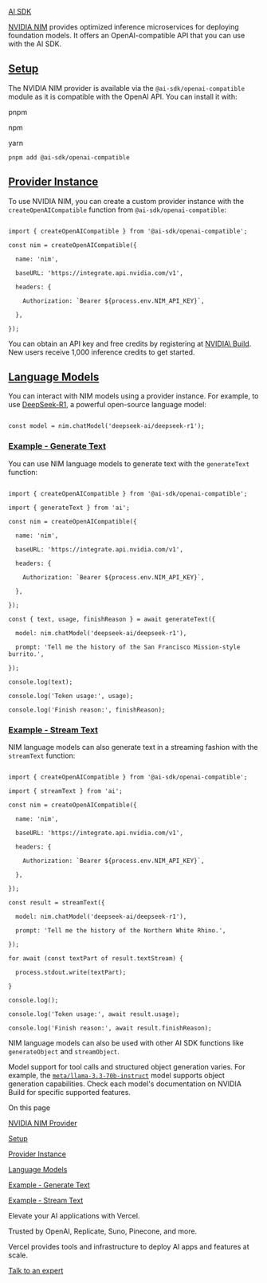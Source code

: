 [AI SDK](https://sdk.vercel.ai/)

[NVIDIA NIM](https://www.nvidia.com/en-us/ai/) provides optimized inference microservices for deploying foundation models. It offers an OpenAI-compatible API that you can use with the AI SDK.

## [Setup](https://sdk.vercel.ai/providers/openai-compatible-providers/nim\#setup)

The NVIDIA NIM provider is available via the `@ai-sdk/openai-compatible` module as it is compatible with the OpenAI API.
You can install it with:

pnpm

npm

yarn

```
pnpm add @ai-sdk/openai-compatible
```

## [Provider Instance](https://sdk.vercel.ai/providers/openai-compatible-providers/nim\#provider-instance)

To use NVIDIA NIM, you can create a custom provider instance with the `createOpenAICompatible` function from `@ai-sdk/openai-compatible`:

```code-block_code__hZISu

import { createOpenAICompatible } from '@ai-sdk/openai-compatible';

const nim = createOpenAICompatible({

  name: 'nim',

  baseURL: 'https://integrate.api.nvidia.com/v1',

  headers: {

    Authorization: `Bearer ${process.env.NIM_API_KEY}`,

  },

});
```

You can obtain an API key and free credits by registering at [NVIDIA\\
Build](https://build.nvidia.com/explore/discover). New users receive 1,000
inference credits to get started.

## [Language Models](https://sdk.vercel.ai/providers/openai-compatible-providers/nim\#language-models)

You can interact with NIM models using a provider instance. For example, to use [DeepSeek-R1](https://build.nvidia.com/deepseek-ai/deepseek-r1), a powerful open-source language model:

```code-block_code__hZISu

const model = nim.chatModel('deepseek-ai/deepseek-r1');
```

### [Example - Generate Text](https://sdk.vercel.ai/providers/openai-compatible-providers/nim\#example---generate-text)

You can use NIM language models to generate text with the `generateText` function:

```code-block_code__hZISu

import { createOpenAICompatible } from '@ai-sdk/openai-compatible';

import { generateText } from 'ai';

const nim = createOpenAICompatible({

  name: 'nim',

  baseURL: 'https://integrate.api.nvidia.com/v1',

  headers: {

    Authorization: `Bearer ${process.env.NIM_API_KEY}`,

  },

});

const { text, usage, finishReason } = await generateText({

  model: nim.chatModel('deepseek-ai/deepseek-r1'),

  prompt: 'Tell me the history of the San Francisco Mission-style burrito.',

});

console.log(text);

console.log('Token usage:', usage);

console.log('Finish reason:', finishReason);
```

### [Example - Stream Text](https://sdk.vercel.ai/providers/openai-compatible-providers/nim\#example---stream-text)

NIM language models can also generate text in a streaming fashion with the `streamText` function:

```code-block_code__hZISu

import { createOpenAICompatible } from '@ai-sdk/openai-compatible';

import { streamText } from 'ai';

const nim = createOpenAICompatible({

  name: 'nim',

  baseURL: 'https://integrate.api.nvidia.com/v1',

  headers: {

    Authorization: `Bearer ${process.env.NIM_API_KEY}`,

  },

});

const result = streamText({

  model: nim.chatModel('deepseek-ai/deepseek-r1'),

  prompt: 'Tell me the history of the Northern White Rhino.',

});

for await (const textPart of result.textStream) {

  process.stdout.write(textPart);

}

console.log();

console.log('Token usage:', await result.usage);

console.log('Finish reason:', await result.finishReason);
```

NIM language models can also be used with other AI SDK functions like `generateObject` and `streamObject`.

Model support for tool calls and structured object generation varies. For
example, the
[`meta/llama-3.3-70b-instruct`](https://build.nvidia.com/meta/llama-3_3-70b-instruct)
model supports object generation capabilities. Check each model's
documentation on NVIDIA Build for specific supported features.

On this page

[NVIDIA NIM Provider](https://sdk.vercel.ai/providers/openai-compatible-providers/nim#nvidia-nim-provider)

[Setup](https://sdk.vercel.ai/providers/openai-compatible-providers/nim#setup)

[Provider Instance](https://sdk.vercel.ai/providers/openai-compatible-providers/nim#provider-instance)

[Language Models](https://sdk.vercel.ai/providers/openai-compatible-providers/nim#language-models)

[Example - Generate Text](https://sdk.vercel.ai/providers/openai-compatible-providers/nim#example---generate-text)

[Example - Stream Text](https://sdk.vercel.ai/providers/openai-compatible-providers/nim#example---stream-text)

Elevate your AI applications with Vercel.

Trusted by OpenAI, Replicate, Suno, Pinecone, and more.

Vercel provides tools and infrastructure to deploy AI apps and features at scale.

[Talk to an expert](https://vercel.com/contact/sales?utm_source=ai_sdk&utm_medium=web&utm_campaign=contact_sales_cta&utm_content=talk_to_an_expert_sdk_docs)